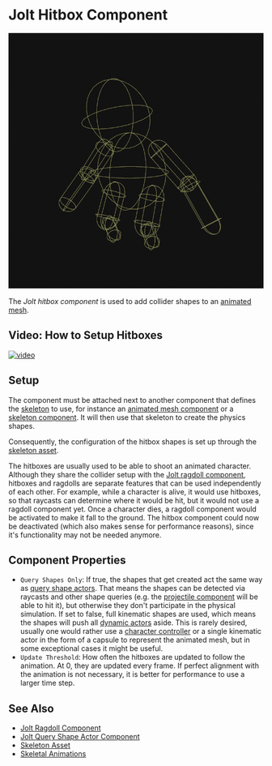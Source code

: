 # Jolt Hitbox Component

![Hitboxes](media/hitboxes.png)

The *Jolt hitbox component* is used to add collider shapes to an [animated mesh](../../../animation/skeletal-animation/animated-mesh-component.md).

## Video: How to Setup Hitboxes

[![video](https://img.youtube.com/vi/AB6vTTyQCnE/0.jpg)](https://youtu.be/AB6vTTyQCnE)

## Setup

The component must be attached next to another component that defines the [skeleton](../../../animation/skeletal-animation/skeleton-asset.md) to use, for instance an [animated mesh component](../../../animation/skeletal-animation/animated-mesh-component.md) or a [skeleton component](../../../animation/skeletal-animation/skeleton-component.md). It will then use that skeleton to create the physics shapes.

Consequently, the configuration of the hitbox shapes is set up through the [skeleton asset](../../../animation/skeletal-animation/skeleton-asset.md).

The hitboxes are usually used to be able to shoot an animated character. Although they share the collider setup with the [Jolt ragdoll component](jolt-ragdoll-component.md), hitboxes and ragdolls are separate features that can be used independently of each other. For example, while a character is alive, it would use hitboxes, so that raycasts can determine where it would be hit, but it would not use a ragdoll component yet. Once a character dies, a ragdoll component would be activated to make it fall to the ground. The hitbox component could now be deactivated (which also makes sense for performance reasons), since it's functionality may not be needed anymore.

## Component Properties

* `Query Shapes Only`: If true, the shapes that get created act the same way as [query shape actors](../actors/jolt-queryshape-actor-component.md). That means the shapes can be detected via raycasts and other shape queries (e.g. the [projectile component](../../../gameplay/projectile-component.md) will be able to hit it), but otherwise they don't participate in the physical simulation. If set to false, full kinematic shapes are used, which means the shapes will push all [dynamic actors](../actors/jolt-dynamic-actor-component.md) aside. This is rarely desired, usually one would rather use a [character controller](../special/jolt-character-controller.md) or a single kinematic actor in the form of a capsule to represent the animated mesh, but in some exceptional cases it might be useful.
* `Update Threshold`: How often the hitboxes are updated to follow the animation. At 0, they are updated every frame. If perfect alignment with the animation is not necessary, it is better for performance to use a larger time step.

## See Also

* [Jolt Ragdoll Component](jolt-ragdoll-component.md)
* [Jolt Query Shape Actor Component](../actors/jolt-queryshape-actor-component.md)
* [Skeleton Asset](../../../animation/skeletal-animation/skeleton-asset.md)
* [Skeletal Animations](../../../animation/skeletal-animation/skeletal-animation-overview.md)
